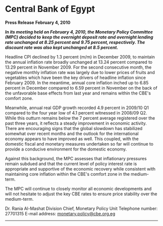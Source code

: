 # Central Bank of Egypt

**Press Release**
**February 4, 2010**

**_In its meeting held on February 4, 2010, the Monetary Policy Committee (MPC) decided to_**
**_keep the overnight deposit rate and overnight lending rate unchanged at 8.25 percent and_**
**_9.75 percent, respectively. The discount rate was also kept unchanged at 8.5 percent._**

Headline CPI declined by 1.3 percent (m/m) in December 2009, to maintain the annual
inflation rate broadly unchanged at 13.24 percent compared to 13.29 percent in November
2009. For the second consecutive month, the negative monthly inflation rate was largely due
to lower prices of fruits and vegetables which have been the key drivers of headline inflation
since February 2009. In the meantime, annual core inflation inched up to 6.85 percent in
December compared to 6.59 percent in November on the back of the unfavorable base effects
from last year and remains within the CBE's comfort zone.

Meanwhile, annual real GDP growth recorded 4.9 percent in 2009/10 Q1 compared to the
four year low of 4.1 percent witnessed in 2008/09 Q2. While this outturn remains below the 7
percent average registered over the past three years, it reflects a steady improvement in
economic activity. There are encouraging signs that the global slowdown has stabilized
somewhat over recent months and the outlook for the international economy appears to have
improved as well. This coupled, with the domestic fiscal and monetary measures undertaken
so far will continue to provide a conducive environment for the domestic economy.

Against this background, the MPC assesses that inflationary pressures remain subdued and
that the current level of policy interest rate is appropriate and supportive of the economic
recovery while consistent with maintaining core inflation within the CBE's comfort zone in
the medium-term.

The MPC will continue to closely monitor all economic developments and will not hesitate to
adjust the key CBE rates to ensure price stability over the medium-term.

Dr. Rania Al-Mashat
Division Chief, Monetary Policy Unit
Telephone number: 27701315
E-mail address: monetary.policy@cbe.org.eg


-----

